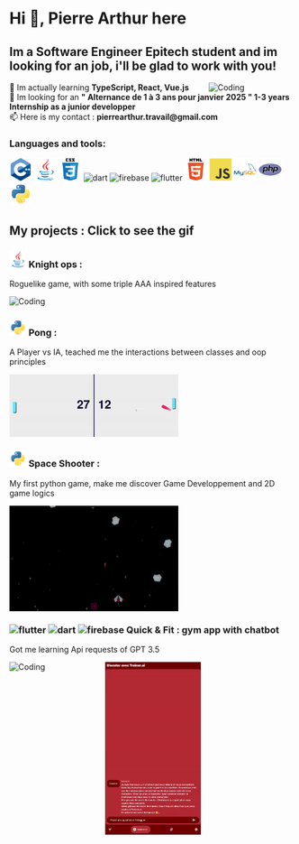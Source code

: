 <h1 align="left">Hi 👋, Pierre Arthur here</h1>
<h2 align="left">Im a Software Engineer Epitech student and im looking for an job, i'll be glad to work with you!</h2>

<img align="right" alt="Coding" width="150" src="https://media.tenor.com/y2JXkY1pXkwAAAAM/cat-computer.gif">

<p align="left">
  🌱 Im actually learning <strong>TypeScript, React, Vue.js</strong><br>
  👯 Im looking for an <strong>" Alternance de 1 à 3 ans pour janvier 2025 " 1-3 years Internship as a junior developper</strong><br>
  📫 Here is my contact : <strong>pierrearthur.travail@gmail.com</strong>
</p>

<h3 align="left">Languages and tools:</h3>
<p align="left">
    <img src="https://raw.githubusercontent.com/devicons/devicon/master/icons/cplusplus/cplusplus-original.svg" alt="cplusplus" width="40" height="40"/>
    <img src="https://raw.githubusercontent.com/devicons/devicon/ca28c779441053191ff11710fe24a9e6c23690d6/icons/java/java-original.svg" alt="cplusplus" width="40" height="40"/>
    <img src="https://raw.githubusercontent.com/devicons/devicon/master/icons/css3/css3-original-wordmark.svg" alt="css3" width="40" height="40"/>
    <img src="https://www.vectorlogo.zone/logos/dartlang/dartlang-icon.svg" alt="dart" width="40" height="40"/>
    <img src="https://www.vectorlogo.zone/logos/firebase/firebase-icon.svg" alt="firebase" width="40" height="40"/>
    <img src="https://www.vectorlogo.zone/logos/flutterio/flutterio-icon.svg" alt="flutter" width="40" height="40"/>
    <img src="https://raw.githubusercontent.com/devicons/devicon/master/icons/html5/html5-original-wordmark.svg" alt="html5" width="40" height="40"/>
    <img src="https://raw.githubusercontent.com/devicons/devicon/master/icons/javascript/javascript-original.svg" alt="javascript" width="40" height="40"/>
    <img src="https://raw.githubusercontent.com/devicons/devicon/master/icons/mysql/mysql-original-wordmark.svg" alt="mysql" width="40" height="40"/>
    <img src="https://raw.githubusercontent.com/devicons/devicon/master/icons/php/php-original.svg" alt="php" width="40" height="40"/>
    <img src="https://raw.githubusercontent.com/devicons/devicon/master/icons/python/python-original.svg" alt="python" width="40" height="40"/>
</p>

<h2 align="left">My projects : <strong>Click to see the gif</strong></h2>
<p align="left">

  <h3>
    <img src="https://raw.githubusercontent.com/devicons/devicon/ca28c779441053191ff11710fe24a9e6c23690d6/icons/java/java-original.svg" alt="python" width="30" height="30"/>
    <strong>Knight ops :</strong>
  </h3>
  <p>Roguelike game, with some triple AAA inspired features</p>
  <img align="left" alt="Coding" width="400" src="https://github.com/TeraLmec/projects_recs/blob/main/knight_ops.gif?raw=true"><br clear="both">
  
  <h3>
    <img src="https://raw.githubusercontent.com/devicons/devicon/master/icons/python/python-original.svg" alt="python" width="30" height="30"/>
    <strong>Pong :</strong>
  </h3>
  <p>A Player vs IA, teached me the interactions between classes and oop principles</p>
  <img align="left" alt="Coding" width="300" src="https://github.com/TeraLmec/projects_recs/blob/main/pong_gif.gif?raw=true"><br clear="both">
  
  <h3>
    <img src="https://raw.githubusercontent.com/devicons/devicon/master/icons/python/python-original.svg" alt="python" width="30" height="30"/>
    <strong>Space Shooter :</strong>
  </h3>
  <p>My first python game, make me discover Game Developpement and 2D game logics</p>
  <img align="left" alt="Coding" width="300" src="https://github.com/TeraLmec/projects_recs/blob/main/space_shooter_gif.gif?raw=true"><br clear="both">
  
  <h3>
    <img src="https://www.vectorlogo.zone/logos/flutterio/flutterio-icon.svg" alt="flutter" width="30" height="30"/>
    <img src="https://www.vectorlogo.zone/logos/dartlang/dartlang-icon.svg" alt="dart" width="30" height="30"/>
    <img src="https://www.vectorlogo.zone/logos/firebase/firebase-icon.svg" alt="firebase" width="30" height="30"/>
    <strong>Quick & Fit : gym app with chatbot</strong>
  </h3>
  <p>Got me learning Api requests of GPT 3.5</p>
  <img align="left" alt="Coding" width="170" src="https://github.com/TeraLmec/projects_recs/blob/main/gymapp1_gif.gif?raw=true">
  <img align="left" alt="Coding" width="170" src="https://github.com/TeraLmec/projects_recs/blob/main/gymapp2_gif.gif?raw=true"><br clear="both">
</p>
